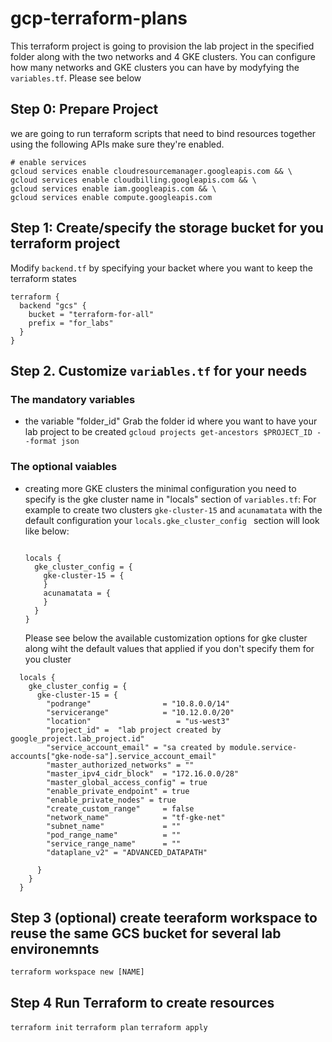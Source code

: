 # gcp-terraform-plans

This terraform project is going to provision the lab project in the specified folder along with the two networks and 4  GKE clusters.
You can configure how many networks and GKE clusters you can have by modyfying the `variables.tf`. Please see below

## Step 0: Prepare Project

we are going to run terraform scripts that need to bind resources together using the following APIs make sure they're enabled.

```shell
# enable services
gcloud services enable cloudresourcemanager.googleapis.com && \
gcloud services enable cloudbilling.googleapis.com && \
gcloud services enable iam.googleapis.com && \
gcloud services enable compute.googleapis.com
```

## Step 1: Create/specify the storage bucket for you terraform project
 Modify `backend.tf` by specifying your backet where you want to keep the terraform states
  ```
  terraform {
    backend "gcs" {
      bucket = "terraform-for-all"
      prefix = "for_labs"
    }
  }
  ```

## Step 2. Customize `variables.tf` for your needs

### The mandatory variables
 - the variable "folder_id"
    Grab the folder id where you want to have your lab project to be created `gcloud projects get-ancestors $PROJECT_ID --format json`

### The optional vaiables
-  creating more GKE clusters
   the minimal configuration you need to specify is the gke cluster name in "locals" section of  `variables.tf`:
   For example to create two clusters `gke-cluster-15` and `acunamatata` with the default configuration your `locals.gke_cluster_config ` section will look like below:
    ```

    locals {
      gke_cluster_config = {
        gke-cluster-15 = {
        }
        acunamatata = {
        }
      }
    }

   ```

   Please see below the available customization options for gke cluster along wiht the default values that applied if you don't specify them for you cluster
  ```
    locals {
      gke_cluster_config = {
        gke-cluster-15 = {
          "podrange"                = "10.8.0.0/14"
          "servicerange"            = "10.12.0.0/20"
          "location"                   = "us-west3"
          "project_id" =  "lab project created by google_project.lab_project.id"
          "service_account_email" = "sa created by module.service-accounts["gke-node-sa"].service_account_email"
          "master_authorized_networks" = ""
          "master_ipv4_cidr_block"  = "172.16.0.0/28"
          "master_global_access_config" = true
          "enable_private_endpoint" = true
          "enable_private_nodes" = true
          "create_custom_range"     = false
          "network_name"            = "tf-gke-net"
          "subnet_name"             = ""
          "pod_range_name"          = ""
          "service_range_name"      = ""
          "dataplane_v2" = "ADVANCED_DATAPATH"

        }
      }
    }
  ```


## Step 3 (optional) create teeraform workspace to reuse the same GCS bucket for several lab environemnts
`terraform workspace new [NAME]`

## Step 4 Run Terraform  to create resources

`terraform init`
`terraform plan`
`terraform apply`
